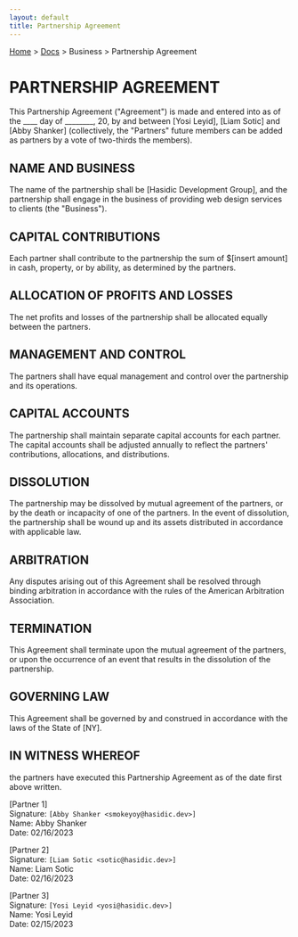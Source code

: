 ```yaml
---
layout: default
title: Partnership Agreement
---
```


[Home](/) > [Docs](/documentation) > Business > Partnership Agreement

# PARTNERSHIP AGREEMENT

This Partnership Agreement ("Agreement") is made and entered into as of the ____ day of ________, 20, by and between [Yosi Leyid], [Liam Sotic] and [Abby Shanker] (collectively, the "Partners" future members can be added as partners by a vote of two-thirds the members). 

## NAME AND BUSINESS

The name of the partnership shall be [Hasidic Development Group], and the partnership shall engage in the business of providing web design services to clients (the "Business").

## CAPITAL CONTRIBUTIONS

Each partner shall contribute to the partnership the sum of $[insert amount] in cash, property, or by ability, as determined by the partners.

## ALLOCATION OF PROFITS AND LOSSES

The net profits and losses of the partnership shall be allocated equally between the partners.

## MANAGEMENT AND CONTROL

The partners shall have equal management and control over the partnership and its operations.

## CAPITAL ACCOUNTS

The partnership shall maintain separate capital accounts for each partner. The capital accounts shall be adjusted annually to reflect the partners' contributions, allocations, and distributions.

## DISSOLUTION

The partnership may be dissolved by mutual agreement of the partners, or by the death or incapacity of one of the partners. In the event of dissolution, the partnership shall be wound up and its assets distributed in accordance with applicable law.

## ARBITRATION

Any disputes arising out of this Agreement shall be resolved through binding arbitration in accordance with the rules of the American Arbitration Association.

## TERMINATION

This Agreement shall terminate upon the mutual agreement of the partners, or upon the occurrence of an event that results in the dissolution of the partnership.

## GOVERNING LAW

This Agreement shall be governed by and construed in accordance with the laws of the State of [NY].

## IN WITNESS WHEREOF

the partners have executed this Partnership Agreement as of the date first above written.

[Partner 1]<br/>
Signature: `[Abby Shanker <smokeyoy@hasidic.dev>]`<br/>
Name: Abby Shanker<br/>
Date: 02/16/2023<br/>

[Partner 2]<br/>
Signature: `[Liam Sotic <sotic@hasidic.dev>]`<br/>
Name: Liam Sotic<br/>
Date: 02/16/2023<br/>

[Partner 3]<br/>
Signature: `[Yosi Leyid <yosi@hasidic.dev>]`<br/>
Name: Yosi Leyid<br/>
Date: 02/15/2023<br/>